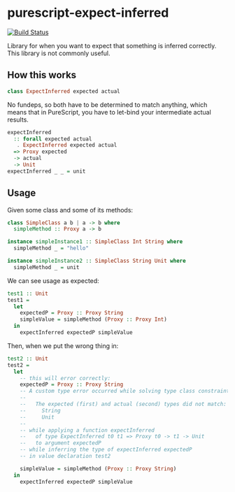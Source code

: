 # purescript-expect-inferred

[![Build Status](https://travis-ci.org/justinwoo/purescript-expect-inferred.svg?branch=master)](https://travis-ci.org/justinwoo/purescript-expect-inferred)

Library for when you want to expect that something is inferred correctly. This library is not commonly useful.

## How this works

```purs
class ExpectInferred expected actual
```

No fundeps, so both have to be determined to match anything, which means that in PureScript, you have to let-bind your intermediate actual results.

```purs
expectInferred
  :: forall expected actual
   . ExpectInferred expected actual
  => Proxy expected
  -> actual
  -> Unit
expectInferred _ _ = unit
```

## Usage

Given some class and some of its methods:

```purs
class SimpleClass a b | a -> b where
  simpleMethod :: Proxy a -> b

instance simpleInstance1 :: SimpleClass Int String where
  simpleMethod _ = "hello"

instance simpleInstance2 :: SimpleClass String Unit where
  simpleMethod _ = unit
```

We can see usage as expected:

```purs
test1 :: Unit
test1 =
  let
    expectedP = Proxy :: Proxy String
    simpleValue = simpleMethod (Proxy :: Proxy Int)
  in
    expectInferred expectedP simpleValue
```

Then, when we put the wrong thing in:

```purs
test2 :: Unit
test2 =
  let
    -- this will error correctly:
    expectedP = Proxy :: Proxy String
    -- A custom type error occurred while solving type class constraints:
    --
    --   The expected (first) and actual (second) types did not match:
    --     String
    --     Unit
    --
    -- while applying a function expectInferred
    --   of type ExpectInferred t0 t1 => Proxy t0 -> t1 -> Unit
    --   to argument expectedP
    -- while inferring the type of expectInferred expectedP
    -- in value declaration test2

    simpleValue = simpleMethod (Proxy :: Proxy String)
  in
    expectInferred expectedP simpleValue
```
